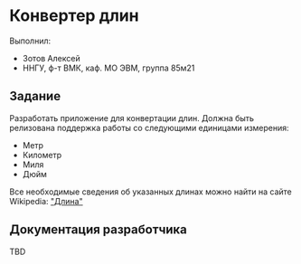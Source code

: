 ﻿# Конвертер длин

Выполнил:

 - Зотов Алексей
 - ННГУ, ф-т ВМК, каф. МО ЭВМ, группа 85м21

## Задание

Разработать приложение для конвертации длин. Должна быть релизована поддержка
работы со следующими единицами измерения:

 - Метр
 - Километр
 - Миля
 - Дюйм

Все необходимые сведения об указанных длинах можно найти на сайте Wikipedia:
["Длина"][Length]

## Документация разработчика

TBD

<!-- LINKS -->

[Length]: https://ru.wikipedia.org/wiki/%D0%94%D0%BB%D0%B8%D0%BD%D0%B0